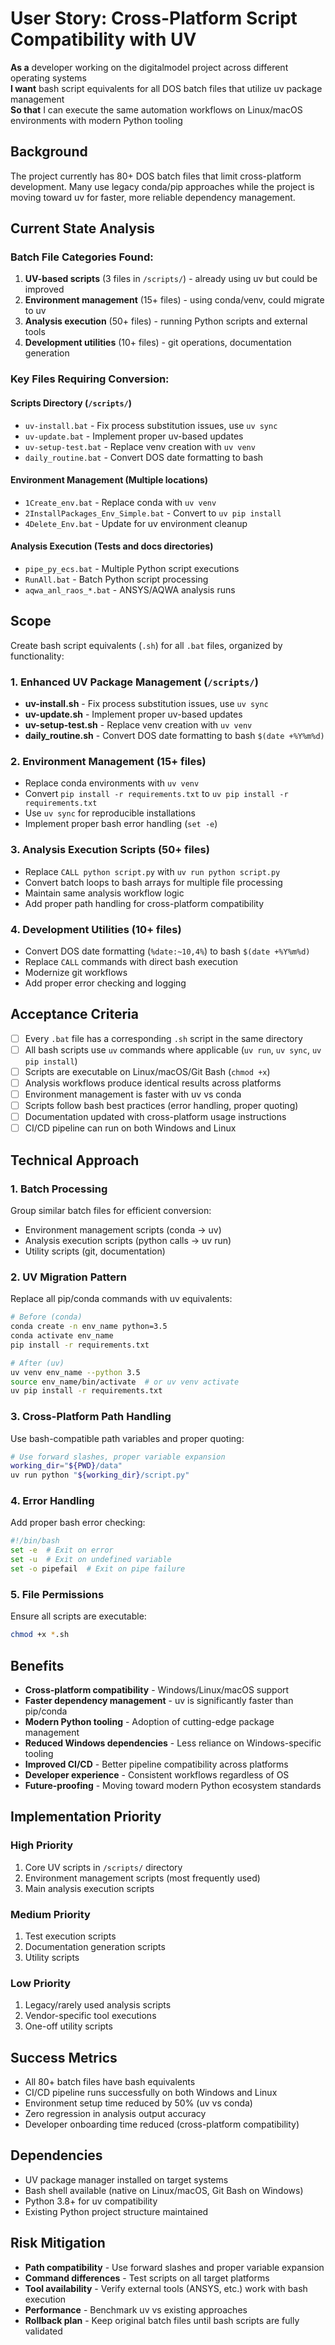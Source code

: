 # User Story: Cross-Platform Script Compatibility with UV

**As a** developer working on the digitalmodel project across different operating systems  
**I want** bash script equivalents for all DOS batch files that utilize uv package management  
**So that** I can execute the same automation workflows on Linux/macOS environments with modern Python tooling

## Background
The project currently has 80+ DOS batch files that limit cross-platform development. Many use legacy conda/pip approaches while the project is moving toward uv for faster, more reliable dependency management.

## Current State Analysis

### Batch File Categories Found:
1. **UV-based scripts** (3 files in `/scripts/`) - already using uv but could be improved
2. **Environment management** (15+ files) - using conda/venv, could migrate to uv
3. **Analysis execution** (50+ files) - running Python scripts and external tools
4. **Development utilities** (10+ files) - git operations, documentation generation

### Key Files Requiring Conversion:

#### Scripts Directory (`/scripts/`)
- `uv-install.bat` - Fix process substitution issues, use `uv sync`
- `uv-update.bat` - Implement proper uv-based updates
- `uv-setup-test.bat` - Replace venv creation with `uv venv`
- `daily_routine.bat` - Convert DOS date formatting to bash

#### Environment Management (Multiple locations)
- `1Create_env.bat` - Replace conda with `uv venv`
- `2InstallPackages_Env_Simple.bat` - Convert to `uv pip install`
- `4Delete_Env.bat` - Update for uv environment cleanup

#### Analysis Execution (Tests and docs directories)
- `pipe_py_ecs.bat` - Multiple Python script executions
- `RunAll.bat` - Batch Python script processing
- `aqwa_anl_raos_*.bat` - ANSYS/AQWA analysis runs

## Scope

Create bash script equivalents (`.sh`) for all `.bat` files, organized by functionality:

### 1. Enhanced UV Package Management (`/scripts/`)
- **uv-install.sh** - Fix process substitution issues, use `uv sync`
- **uv-update.sh** - Implement proper uv-based updates  
- **uv-setup-test.sh** - Replace venv creation with `uv venv`
- **daily_routine.sh** - Convert DOS date formatting to bash `$(date +%Y%m%d)`

### 2. Environment Management (15+ files)
- Replace conda environments with `uv venv`
- Convert `pip install -r requirements.txt` to `uv pip install -r requirements.txt`
- Use `uv sync` for reproducible installations
- Implement proper bash error handling (`set -e`)

### 3. Analysis Execution Scripts (50+ files)
- Replace `CALL python script.py` with `uv run python script.py`
- Convert batch loops to bash arrays for multiple file processing
- Maintain same analysis workflow logic
- Add proper path handling for cross-platform compatibility

### 4. Development Utilities (10+ files)
- Convert DOS date formatting (`%date:~10,4%`) to bash `$(date +%Y%m%d)`
- Replace `CALL` commands with direct bash execution
- Modernize git workflows
- Add proper error checking and logging

## Acceptance Criteria

- [ ] Every `.bat` file has a corresponding `.sh` script in the same directory
- [ ] All bash scripts use `uv` commands where applicable (`uv run`, `uv sync`, `uv pip install`)
- [ ] Scripts are executable on Linux/macOS/Git Bash (`chmod +x`)
- [ ] Analysis workflows produce identical results across platforms
- [ ] Environment management is faster with uv vs conda
- [ ] Scripts follow bash best practices (error handling, proper quoting)
- [ ] Documentation updated with cross-platform usage instructions
- [ ] CI/CD pipeline can run on both Windows and Linux

## Technical Approach

### 1. Batch Processing
Group similar batch files for efficient conversion:
- Environment management scripts (conda → uv)
- Analysis execution scripts (python calls → uv run)
- Utility scripts (git, documentation)

### 2. UV Migration Pattern
Replace all pip/conda commands with uv equivalents:
```bash
# Before (conda)
conda create -n env_name python=3.5
conda activate env_name
pip install -r requirements.txt

# After (uv)
uv venv env_name --python 3.5
source env_name/bin/activate  # or uv venv activate
uv pip install -r requirements.txt
```

### 3. Cross-Platform Path Handling
Use bash-compatible path variables and proper quoting:
```bash
# Use forward slashes, proper variable expansion
working_dir="${PWD}/data"
uv run python "${working_dir}/script.py"
```

### 4. Error Handling
Add proper bash error checking:
```bash
#!/bin/bash
set -e  # Exit on error
set -u  # Exit on undefined variable
set -o pipefail  # Exit on pipe failure
```

### 5. File Permissions
Ensure all scripts are executable:
```bash
chmod +x *.sh
```

## Benefits

- **Cross-platform compatibility** - Windows/Linux/macOS support
- **Faster dependency management** - uv is significantly faster than pip/conda
- **Modern Python tooling** - Adoption of cutting-edge package management
- **Reduced Windows dependencies** - Less reliance on Windows-specific tooling
- **Improved CI/CD** - Better pipeline compatibility across platforms
- **Developer experience** - Consistent workflows regardless of OS
- **Future-proofing** - Moving toward modern Python ecosystem standards

## Implementation Priority

### High Priority
1. Core UV scripts in `/scripts/` directory
2. Environment management scripts (most frequently used)
3. Main analysis execution scripts

### Medium Priority
1. Test execution scripts
2. Documentation generation scripts
3. Utility scripts

### Low Priority
1. Legacy/rarely used analysis scripts
2. Vendor-specific tool executions
3. One-off utility scripts

## Success Metrics

- All 80+ batch files have bash equivalents
- CI/CD pipeline runs successfully on both Windows and Linux
- Environment setup time reduced by 50% (uv vs conda)
- Zero regression in analysis output accuracy
- Developer onboarding time reduced (cross-platform compatibility)

## Dependencies

- UV package manager installed on target systems
- Bash shell available (native on Linux/macOS, Git Bash on Windows)
- Python 3.8+ for uv compatibility
- Existing Python project structure maintained

## Risk Mitigation

- **Path compatibility** - Use forward slashes and proper variable expansion
- **Command differences** - Test scripts on all target platforms
- **Tool availability** - Verify external tools (ANSYS, etc.) work with bash execution
- **Performance** - Benchmark uv vs existing approaches
- **Rollback plan** - Keep original batch files until bash scripts are fully validated
